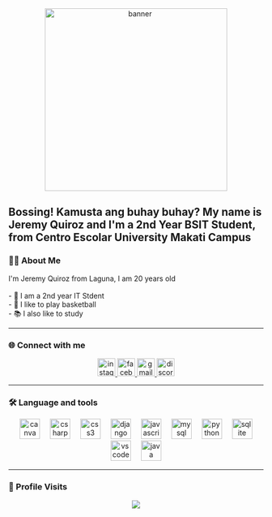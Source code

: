 <div align="center">
  <img width="2160" />
  <img src="https://media1.tenor.com/m/aGr4zxUYzSgAAAAC/dcbanner-discord.gif"  height="360" alt="banner">
</div>

<h2 align="left">Bossing! Kamusta ang buhay buhay? My name is Jeremy Quiroz and I'm a 2nd Year BSIT Student, from Centro Escolar University Makati Campus</h2>
<h3 align="left">👩‍💻  About Me </h3>
<p align="left">I'm Jeremy Quiroz from Laguna, I am 20 years old<br><br>- 🏫 I am a 2nd year IT Stdent<br>- 🏀 I like to play basketball<br>- 📚 I also like to study </p>


---



<h3 align="left">🌐 Connect with me</h3>
<div align="center">

  
  <a href="https://www.instagram.com/jeremyryannn" target="_blank">
    <img src="https://img.shields.io/static/v1?message=Instagram&logo=instagram&label=&color=E4405F&logoColor=white&labelColor=&style=for-the-badge" height="35" alt="instagram logo"  />
  </a>

   <a href="https://www.facebook.com/jeremyryannn" target="_blank">
    <img src="https://img.shields.io/static/v1?message=Facebook&logo=facebook&label=&color=1877F2&logoColor=white&labelColor=&style=for-the-badge" height="35" alt="facebook logo"  />
  </a>


   <a href="mailto:jeremyryan.developer?subject=From%20Github&body=Hello%20World!" target="_blank">
     <img src="https://img.shields.io/static/v1?message=Gmail&logo=gmail&label=&color=D14836&logoColor=white&labelColor=&style=for-the-badge"           height="35" alt="gmail logo"  />
  </a>


  <a href="#" target="_blank">
    <img src="https://img.shields.io/static/v1?message=Discord&logo=discord&label=&color=7289DA&logoColor=white&labelColor=&style=for-the-badge"       height="35" alt="discord logo"  />
  </a>
</div>

---
<h3 align="left">🛠 Language and tools</h3>




<div align="center">
  <img width="12" />
  <img src="https://cdn.jsdelivr.net/gh/devicons/devicon/icons/canva/canva-original.svg" height="40" alt="canva logo"  />
  <img width="12" />
  <img src="https://cdn.jsdelivr.net/gh/devicons/devicon/icons/csharp/csharp-original.svg" height="40" alt="csharp logo"  />
  <img width="12" />
  <img src="https://cdn.jsdelivr.net/gh/devicons/devicon/icons/css3/css3-original.svg" height="40" alt="css3 logo"  />
  <img width="12" />
  <img src="https://cdn.jsdelivr.net/gh/devicons/devicon/icons/django/django-plain.svg" height="40" alt="django logo"  />
  <img width="12" />
  <img src="https://cdn.jsdelivr.net/gh/devicons/devicon/icons/javascript/javascript-original.svg" height="40" alt="javascript logo"  />
  <img width="12" />
  <img src="https://cdn.jsdelivr.net/gh/devicons/devicon/icons/mysql/mysql-original.svg" height="40" alt="mysql logo"  />
  <img width="12" />
  <img src="https://cdn.jsdelivr.net/gh/devicons/devicon/icons/python/python-original.svg" height="40" alt="python logo"  />
  <img width="12" />
  <img src="https://cdn.jsdelivr.net/gh/devicons/devicon/icons/dbeaver/dbeaver-original.svg" height="40" alt="sqlite logo"  />
  <img width="12" />
  <img src="https://cdn.jsdelivr.net/gh/devicons/devicon/icons/vscode/vscode-original.svg" height="40" alt="vscode logo"  />
  <img width="12" />
  <img src="https://cdn.jsdelivr.net/gh/devicons/devicon/icons/java/java-original.svg" height="40" alt="java logo"  />
</div>

---

###

<h3 align="left">🔢 Profile Visits</h3>

<div align="center">
  <img src="https://profile-counter.glitch.me/j3rms/count.svg?"  />
</div>

###


